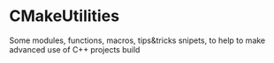 # CMakeUtilities
Some modules, functions, macros, tips&tricks snipets, to help to make advanced use of C++ projects build

